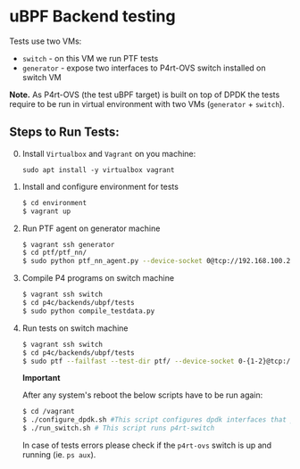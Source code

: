 # uBPF Backend testing

Tests use two VMs:
- `switch` - on this VM we run PTF tests 
- `generator` - expose two interfaces to P4rt-OVS switch installed on switch VM

**Note.** As P4rt-OVS (the test uBPF target) is built on top of DPDK the tests require to be run in virtual 
environment with two VMs (`generator` + `switch`). 

## Steps to Run Tests:

0. Install `Virtualbox` and `Vagrant` on you machine:

    `sudo apt install -y virtualbox vagrant`

1. Install and configure environment for tests

    ```bash
    $ cd environment
    $ vagrant up
    ```
    
2. Run PTF agent on generator machine

    ```bash
    $ vagrant ssh generator
    $ cd ptf/ptf_nn/
    $ sudo python ptf_nn_agent.py --device-socket 0@tcp://192.168.100.20:10001 -i 0-1@enp0s8 -i 0-2@enp0s9 -v
    ```
    
3. Compile P4 programs on switch machine

    ```bash
    $ vagrant ssh switch
    $ cd p4c/backends/ubpf/tests
    $ sudo python compile_testdata.py
    ```
    
4. Run tests on switch machine

    ```bash
    $ vagrant ssh switch
    $ cd p4c/backends/ubpf/tests
    $ sudo ptf --failfast --test-dir ptf/ --device-socket 0-{1-2}@tcp://192.168.100.20:10001 --platform nn
    ```
    
    **Important**  
    
    After any system's reboot the below scripts have to be run again:
    
    ```bash
    $ cd /vagrant
    $ ./configure_dpdk.sh #This script configures dpdk interfaces that p4rt-ovs switch use
    $ ./run_switch.sh # This script runs p4rt-switch
    ```
    
    In case of tests errors please check if the `p4rt-ovs` switch is up and running (ie. `ps aux`). 
    
